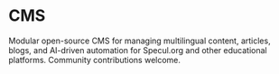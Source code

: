 # CMS

Modular open-source CMS for managing multilingual content, articles, blogs, and AI-driven automation for Specul.org and other educational platforms. Community contributions welcome.
